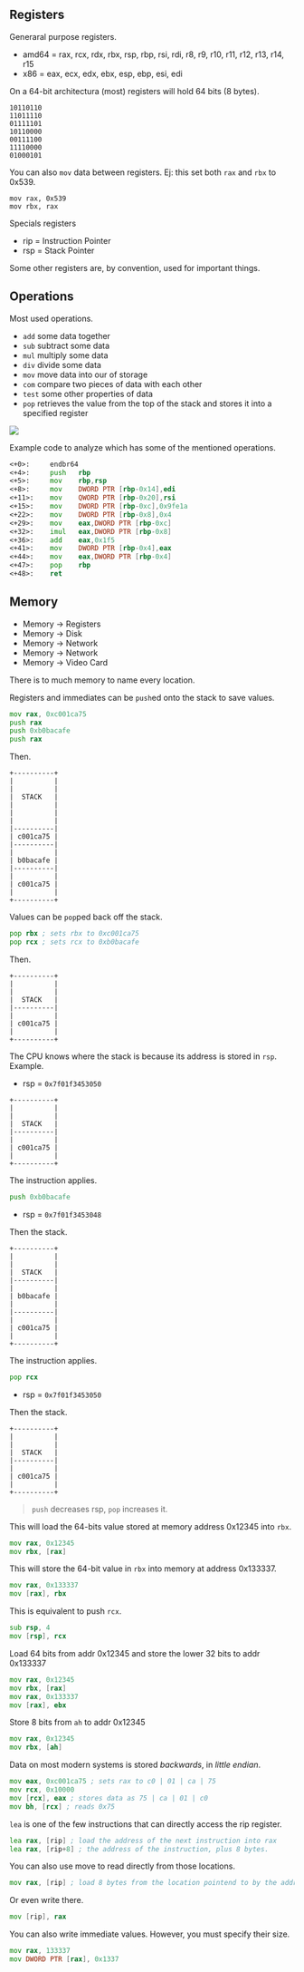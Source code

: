 ## Registers

Generaral purpose registers.

- amd64 = rax, rcx, rdx, rbx, rsp, rbp, rsi, rdi, r8, r9, r10, r11, r12, r13, r14, r15
- x86 = eax, ecx, edx, ebx, esp, ebp, esi, edi

On a 64-bit architectura (most) registers will hold 64 bits (8 bytes).

```
10110110
11011110
01111101
10110000
00111100
11110000
01000101
```

You can also `mov` data between registers. Ej: this set both `rax` and `rbx` to 0x539.

```
mov rax, 0x539
mov rbx, rax
```

Specials registers

- rip = Instruction Pointer
- rsp = Stack Pointer

Some other registers are, by convention, used for important things.

## Operations

Most used operations.

- `add` some data together
- `sub` subtract some data
- `mul` multiply some data
- `div` divide some data
- `mov` move data into our of storage
- `com` compare two pieces of data with each other
- `test` some other properties of data
- `pop` retrieves the value from the top of the stack and stores it into a specified register

![](https://i.imgur.com/W9iqMkP.png)

Example code to analyze which has some of the mentioned operations.

```asm
<+0>:     endbr64 
<+4>:     push   rbp
<+5>:     mov    rbp,rsp
<+8>:     mov    DWORD PTR [rbp-0x14],edi
<+11>:    mov    QWORD PTR [rbp-0x20],rsi
<+15>:    mov    DWORD PTR [rbp-0xc],0x9fe1a
<+22>:    mov    DWORD PTR [rbp-0x8],0x4
<+29>:    mov    eax,DWORD PTR [rbp-0xc]
<+32>:    imul   eax,DWORD PTR [rbp-0x8]
<+36>:    add    eax,0x1f5
<+41>:    mov    DWORD PTR [rbp-0x4],eax
<+44>:    mov    eax,DWORD PTR [rbp-0x4]
<+47>:    pop    rbp
<+48>:    ret
```

## Memory

- Memory -> Registers
- Memory -> Disk
- Memory -> Network
- Memory -> Network
- Memory -> Video Card

There is to much memory to name every location.

Registers and immediates can be `push`ed onto the stack to save values.

```asm
mov rax, 0xc001ca75
push rax
push 0xb0bacafe
push rax
```

Then.

```
+----------+                                                              
|          |                                                              
|          |                                                              
|  STACK   |                                                              
|          |                                                              
|          |                                                              
|          |                                                              
|----------|                                                                                                                       
| c001ca75 |                                                             
|----------|                                                              
|          |                                                              
| b0bacafe |                                                             
|----------|                                                              
|          |                 
| c001ca75 |                                                              
|          |                                                              
+----------+
```

Values can be `pop`ped back off the stack.

```asm
pop rbx ; sets rbx to 0xc001ca75
pop rcx ; sets rcx to 0xb0bacafe
```

Then.

```
+----------+                                                              
|          |                                                              
|          |                                                              
|  STACK   |                                                              
|----------|                                                              
|          |                 
| c001ca75 |                                                              
|          |                                                              
+----------+
```

The CPU knows where the stack is because its address is stored in `rsp`. Example.

- rsp = `0x7f01f3453050`

```
+----------+                                                              
|          |                                                              
|          |                                                              
|  STACK   |                                                              
|----------|                                                              
|          |                 
| c001ca75 |                                                              
|          |                                                              
+----------+
```

The instruction applies.

```asm
push 0xb0bacafe
```

- rsp = `0x7f01f3453048`

Then the stack.

```
+----------+                                                              
|          |                                                              
|          |                                                              
|  STACK   |                                                              
|----------|                                                              
|          |                 
| b0bacafe |                                                              
|          |
|----------|                                                              
|          |                 
| c001ca75 |                                                              
|          |
+----------+
```

The instruction applies.

```asm
pop rcx
```

- rsp = `0x7f01f3453050`

Then the stack.

```
+----------+                                                              
|          |                                                              
|          |                                                              
|  STACK   |                                                              
|----------|                                                              
|          |                 
| c001ca75 |                                                              
|          |                                                              
+----------+
```

> `push` decreases rsp, `pop` increases it.

This will load the 64-bits value stored at memory address 0x12345 into `rbx`.

```asm
mov rax, 0x12345
mov rbx, [rax]
```

This will store the 64-bit value in `rbx` into memory at address 0x133337.

```asm
mov rax, 0x133337
mov [rax], rbx
```

This is equivalent to push `rcx`.

```asm
sub rsp, 4
mov [rsp], rcx
```

Load 64 bits from addr 0x12345 and store the lower 32 bits to addr 0x133337

```asm
mov rax, 0x12345
mov rbx, [rax]
mov rax, 0x133337
mov [rax], ebx
```

Store 8 bits from `ah` to addr 0x12345

```asm
mov rax, 0x12345
mov rbx, [ah]
```
Data on most modern systems is stored *backwards*, in *little endian*.

```asm
mov eax, 0xc001ca75 ; sets rax to c0 | 01 | ca | 75
mov rcx, 0x10000
mov [rcx], eax ; stores data as 75 | ca | 01 | c0
mov bh, [rcx] ; reads 0x75
```

`lea` is one of the few instructions that can directly access the rip register.

```asm
lea rax, [rip] ; load the address of the next instruction into rax
lea rax, [rip+8] ; the address of the instruction, plus 8 bytes.
```

You can also use move to read directly from those locations.

```asm
mov rax, [rip] ; load 8 bytes from the location pointend to by the address of the next instruction
```

Or even write there.

```asm
mov [rip], rax
```

You can also write immediate values. However, you must specify their size.

```asm
mov rax, 133337
mov DWORD PTR [rax], 0x1337
```
